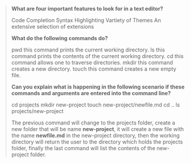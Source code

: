 >**What are four important features to look for in a text editor?**
>
>Code Completion
>Syntax Highlighting
>Vartiety of Themes
>An extensive selection of extensions
>
>**What do the following commands do?**
>
>pwd this command prints the current working directory.
>ls this command prints the contents of the current working directory.
>cd this command allows one to traverse directories.
>mkdir this command creates a new directory.
>touch this command creates a new empty file.
>
>**Can you explain what is happening in the following scenario if these commands and arguments are entered into the command line?**
>
>cd projects
>mkdir new-project
>touch new-project/newfile.md
>cd ..
>ls projects/new-project
>
>The previous command will change to the projects folder, create a new folder that will be name **new-project**, it will create a new file with the name **newfile.md** in the new-project directory, then the working directory will return the user to the directory which holds the projects folder, finally the last command will list the contents of the new-project folder.
